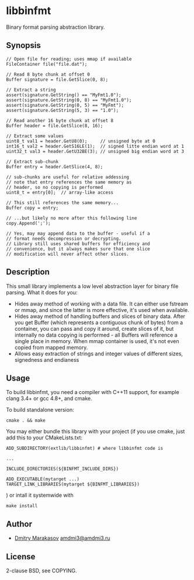# libbinfmt

Binary format parsing abstraction library.

## Synopsis

    // Open file for reading; uses mmap if available
    FileContainer file("file.dat");

    // Read 8 byte chunk at offset 0
    Buffer signature = file.GetSlice(0, 8);

    // Extract a string
    assert(signature.GetString() == "MyFmt1.0");
    assert(signature.GetString(0, 8) == "MyFmt1.0");
    assert(signature.GetString(0, 5) == "MyFmt");
    assert(signature.GetString(5, 3) == "1.0");

    // Read another 16 byte chunk at offset 8
    Buffer header = file.GetSlice(8, 16);

    // Extract some values
    uint8_t val1 = header.GetU8(0);     // unsigned byte at 0
    int16_t val2 = header.GetS16LE(1);  // signed litte endian word at 1
    uint32_t val3 = header.GetU32BE(3); // unsigned big endian word at 3

    // Extract sub-chunk
    Buffer entry = header.GetSlice(4, 8);

    // sub-chunks are useful for relative addessing
    // note that entry references the same memory as
    // header, so no copying is performed
    uint8_t = entry[0];  // array-like access

    // This still references the same memory...
    Buffer copy = entry;

    // ...but likely no more after this following line
    copy.Append(';');

    // Yes, may may append data to the buffer - useful if a
    // format needs decompression or decrypting.
    // Library still uses shared buffers for efficiency and
    // convenience, but it always makes sure that one slice
    // modification will never affect other slices.

## Description

This small library implements a low level abstraction layer for
binary file parsing. What it does for you:

- Hides away method of working with a data file. It can either use
  fstream or mmap, and since the latter is more effective, it's used
  when available.
- Hides away method of handling buffers and slices of binary data.
  After you get Buffer (which represents a contiguous chunk of
  bytes) from a container, you can pass and copy it around, create
  slices of it, but internally no data copying is performed - all
  Buffers will reference a single place in memory. When mmap container
  is used, it's not even copied from mapped memory.
- Allows easy extraction of strings and integer values of different
  sizes, signedness and endianess

## Usage ##

To build libbinfmt, you need a compiler with C++11 support, for
example clang 3.4+ or gcc 4.8+, and cmake.

To build standalone version:

    cmake . && make

You may either bundle this library with your project (if you use
cmake, just add this to your CMakeLists.txt:

    ADD_SUBDIRECTORY(extlib/libbinfmt) # where libbinfmt code is

    ...

    INCLUDE_DIRECTORIES(${BINFMT_INCLUDE_DIRS})

    ADD_EXECUTABLE(mytarget ...)
    TARGET_LINK_LIBRARIES(mytarget ${BINFMT_LIBRARIES})

) or intall it systemwide with

    make install

## Author ##

* [Dmitry Marakasov](https://github.com/AMDmi3) <amdmi3@amdmi3.ru>

## License ##

2-clause BSD, see COPYING.
